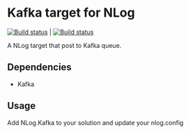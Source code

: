 # Kafka target for NLog

[![Build status](https://ci.appveyor.com/api/projects/status/emrys4ufc43nxcf7?svg=true)](https://ci.appveyor.com/project/tairan/nlog-kafka) | [![Build status](https://ci.appveyor.com/api/projects/status/emrys4ufc43nxcf7/branch/master?svg=true)](https://ci.appveyor.com/project/tairan/nlog-kafka/branch/master)

A NLog target that post to Kafka queue.

## Dependencies

* Kafka

## Usage

Add NLog.Kafka to your solution and update your nlog.config